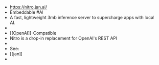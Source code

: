 - https://nitro.jan.ai/
- Embeddable #AI
- A fast, lightweight 3mb inference server to supercharge apps with local AI.
-
- [[OpenAI]]-Compatible
- Nitro is a drop-in replacement for OpenAI's REST API
-
- See:
- [[jan]]
-
